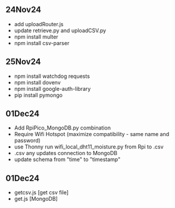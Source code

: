 ## 24Nov24
- add uploadRouter.js
- update retrieve.py and uploadCSV.py
- npm install multer
- npm install csv-parser

## 25Nov24
- npm install watchdog requests
- npm install dovenv
- npm install google-auth-library
- pip install pymongo

## 01Dec24
- Add RpiPico_MongoDB.py combination
- Require Wifi Hotspot (maximize compatibility - same name and password)
- use Thonny run wifi_local_dht11_moisture.py from Rpi to .csv
- .csv any updates connection to MongoDB
- update schema from "time" to "timestamp"

## 01Dec24
- getcsv.js [get csv file]
- get.js [MongoDB]